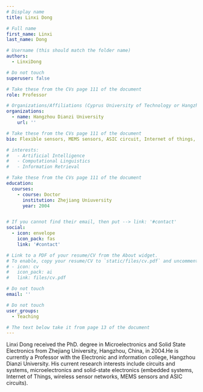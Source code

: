 ```yaml
---
# Display name
title: Linxi Dong

# Full name
first_name: Linxi
last_name: Dong

# Username (this should match the folder name)
authors:
  - LinxiDong

# Do not touch
superuser: false

# Take these from the CVs page 111 of the document
role: Professor

# Organizations/Affiliations (Cyprus University of Technology or Hangzhou Dianzi University )
organizations:
  - name: Hangzhou Dianzi University
    url: ''

# Take these from the CVs page 111 of the document
bio: Flexible sensors, MEMS sensors, ASIC circuit, Internet of things, Wireless sensor network

# interests:
#   - Artificial Intelligence
#   - Computational Linguistics
#   - Information Retrieval

# Take these from the CVs page 111 of the document
education:
  courses:
    - course: Doctor
      institution: Zhejiang Uniuversity
      year: 2004


# If you cannot find their email, then put --> link: '#contact'
social:
  - icon: envelope
    icon_pack: fas
    link: '#contact'

# Link to a PDF of your resume/CV from the About widget.
# To enable, copy your resume/CV to `static/files/cv.pdf` and uncomment the lines below.
# - icon: cv
#   icon_pack: ai
#   link: files/cv.pdf

# Do not touch
email: ''

# Do not touch
user_groups:
  - Teaching

# The text below take it from page 13 of the document
---
```


Linxi Dong received the PhD. degree in Microelectronics and Solid State Electronics from Zhejiang University, Hangzhou, China, in 2004.He is currently a Professor with the Electronic and information college, Hangzhou Dianzi University. His current research interests include circuits and systems, microelectronics and solid-state electronics (embedded systems, Internet of Things, wireless sensor networks, MEMS sensors and ASIC circuits). 
